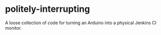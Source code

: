 # politely-interrupting
A loose collection of code for turning an Arduino into a physical Jenkins CI monitor.
